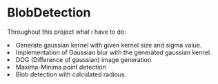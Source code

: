 # BlobDetection
Throughout this project what i have to do:
<li> Generate gaussian kernel with given kernel size and sigma value.
<li> Implementation of Gaussian blur with the generated gaussian kernel.
<li> DOG (Difference of gaussian) image generation
<li> Maxima-Minima point detection
<li> Blob detection with calculated radious.
